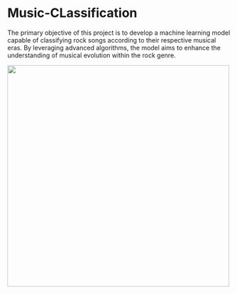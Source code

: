 # Music-CLassification
<p>The primary objective of this project is to develop a machine learning model capable of classifying rock songs according to their respective musical eras. By leveraging advanced algorithms, the model aims to enhance the understanding of musical evolution within the rock genre.</p>
<img src="https://as1.ftcdn.net/v2/jpg/05/76/90/26/1000_F_576902670_YDeCQGhrG2bfgTWwyOORqqRiLUS08ozD.jpg" widht="1500" height="500">
